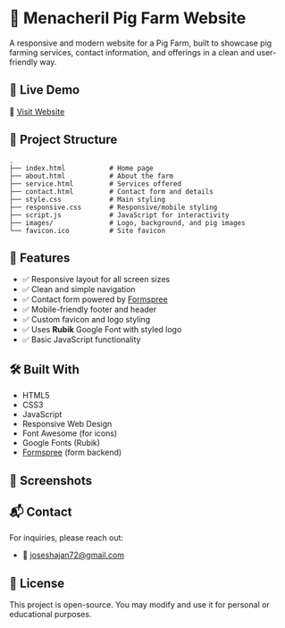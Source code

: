 # 🐖 Menacheril Pig Farm Website

A responsive and modern website for a Pig Farm, built to showcase  pig farming services, contact information, and offerings in a clean and user-friendly way.

## 🚀 Live Demo

🔗 [Visit Website](menacherilpigfarm.com)  

## 📁 Project Structure

```
.
├── index.html           # Home page
├── about.html           # About the farm
├── service.html         # Services offered
├── contact.html         # Contact form and details
├── style.css            # Main styling
├── responsive.css       # Responsive/mobile styling
├── script.js            # JavaScript for interactivity
├── images/              # Logo, background, and pig images
└── favicon.ico          # Site favicon
```

## 🎨 Features

- ✅ Responsive layout for all screen sizes
- ✅ Clean and simple navigation
- ✅ Contact form powered by [Formspree](https://formspree.io/)
- ✅ Mobile-friendly footer and header
- ✅ Custom favicon and logo styling
- ✅ Uses **Rubik** Google Font with styled logo
- ✅ Basic JavaScript functionality

## 🛠️ Built With

- HTML5
- CSS3
- JavaScript
- Responsive Web Design
- Font Awesome (for icons)
- Google Fonts (Rubik)
- [Formspree](https://formspree.io/) (form backend)

## 📸 Screenshots



## 📬 Contact

For inquiries, please reach out:

- 📧 [joseshajan72@gmail.com](mailto:joseshajan72@gmail.com)

## 📄 License

This project is open-source. You may modify and use it for personal or educational purposes.
